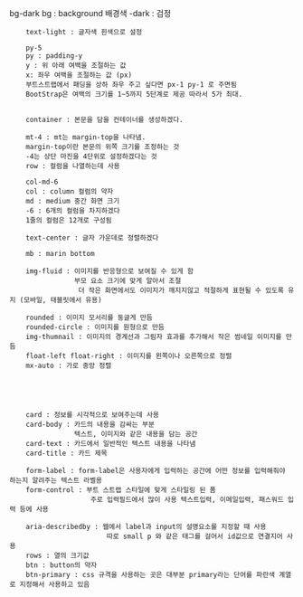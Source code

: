  bg-dark
        bg : background 배경색
        -dark : 검정

        text-light : 글자색 흰색으로 설정

        py-5
        py : padding-y
        y : 위 아래 여백을 조절하는 값
        x: 좌우 여백을 조절하는 값 (px)
        부트스트랩에서 패딩을 상하 좌우 주고 싶다면 px-1 py-1 로 주면됨 
        BootStrap은 여백의 크기를 1~5까지 5단계로 제공 따라서 5가 최대.


        container : 본문을 담을 컨테이너를 생성하겠다.
        
        mt-4 : mt는 margin-top을 나타냄.
        margin-top이란 본문의 위쪽 크기를 조정하는 것
        -4는 상단 마진을 4단위로 설정하겠다는 것
        row : 컬럼을 나열하는데 사용
        
        col-md-6 
        col : column 컬럼의 약자
        md : medium 중간 화면 크기
        -6 : 6개의 컬럼을 차지하겠다
        1줄의 컬럼은 12개로 구성됨 

        text-center : 글자 가운데로 정렬하겠다

        mb : marin bottom

        img-fluid : 이미지를 반응형으로 보여질 수 있게 함
                    부모 요소 크기에 맞게 알아서 조절
                     더 작은 화면에서도 이미지가 깨지지않고 적절하게 표현될 수 있도록 유지 (모바일, 태블릿에서 유용)

        rounded : 이미지 모서리를 둥글게 만듬
        rounded-circle : 이미지를 원형으로 만듬
        img-thumnail : 이미지의 경계선과 그림자 효과를 추가해서 작은 썸네일 이미지를 만듬
        float-left float-right : 이미지를 왼쪽이나 오른쪽으로 정렬
        mx-auto : 가로 중앙 정렬





        card : 정보를 시각적으로 보여주는데 사용
        card-body : 카드의 내용을 감싸는 부분
                    텍스트, 이미지와 같은 내용을 담는 공간
        card-text : 카드에서 일반적인 텍스트 내용을 나타냄
        card-title : 카드 제목 

        form-label : form-label은 사용자에게 입력하는 공간에 어떤 정보를 입력해줘야 하는지 알려주는 텍스트 라벨용
        form-control : 부트 스트랩 스타일에 맞게 스타일링 된 폼 
                        주로 입력필드에서 많이 사용 텍스트입력, 이메일입력, 패스워드 입력 등에 사용
        
        aria-describedby : 웹에서 label과 input의 설명요소를 지정할 때 사용
                            따로 small p 와 같은 태그를 걸어서 id값으로 연결지어 사용
        rows : 열의 크기값
        btn : button의 약자
        btn-primary : css 규격을 사용하는 곳은 대부분 primary라는 단어를 파란색 계열로 지정해서 사용하고 있음 

